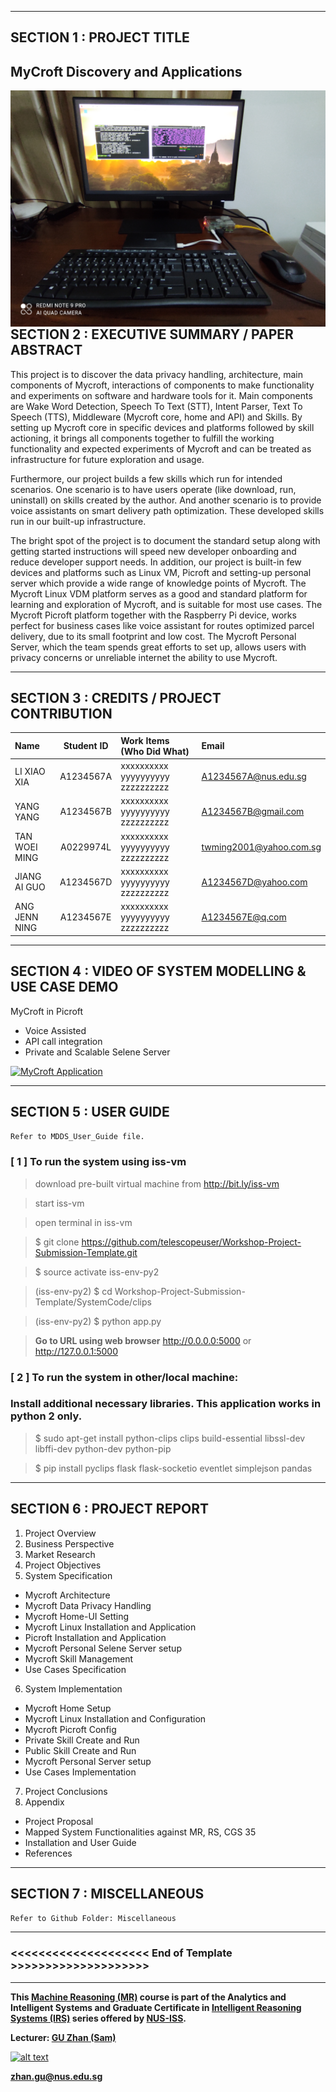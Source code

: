 ﻿
---

## SECTION 1 : PROJECT TITLE
## MyCroft Discovery and Applications

<img src="Miscellaneous/picroft.jpg"
     style="float: left; margin-right: 0px;" />

---

## SECTION 2 : EXECUTIVE SUMMARY / PAPER ABSTRACT

This project is to discover the data privacy handling, architecture, main components of Mycroft, interactions of components to make functionality and experiments on software and hardware tools for it. Main components are Wake Word Detection, Speech To Text (STT), Intent Parser, Text To Speech (TTS), Middleware (Mycroft core, home and API) and Skills. By setting up Mycroft core in specific devices and platforms followed by skill actioning, it brings all components together to fulfill the working functionality and expected experiments of Mycroft and can be treated as infrastructure for future exploration and usage.

Furthermore, our project builds a few skills which run for intended scenarios. One scenario is to have users operate (like download, run, uninstall) on skills created by the author. And another scenario is to provide voice assistants on smart delivery path optimization. These developed skills run in our built-up infrastructure.

The bright spot of the project is to document the standard setup along with getting started instructions will speed new developer onboarding and reduce developer support needs. In addition, our project is built-in few devices and platforms such as Linux VM, Picroft and setting-up personal server which provide a wide range of knowledge points of Mycroft.
The Mycroft Linux VDM platform serves as a good and standard platform for learning and exploration of Mycroft, and is suitable for most use cases. The Mycroft Picroft platform together with the Raspberry Pi device, works perfect for business cases like voice assistant for routes optimized parcel delivery, due to its small footprint and low cost. The Mycroft Personal Server, which the team spends great efforts to set up, allows users with privacy concerns or unreliable internet the ability to use Mycroft.

---

## SECTION 3 : CREDITS / PROJECT CONTRIBUTION

| Name  | Student ID  | Work Items (Who Did What) | Email |
| :------------ |:---------------:| :-----| :-----|
| LI XIAO XIA   | A1234567A | xxxxxxxxxx yyyyyyyyyy zzzzzzzzzz| A1234567A@nus.edu.sg |
| YANG YANG     | A1234567B | xxxxxxxxxx yyyyyyyyyy zzzzzzzzzz| A1234567B@gmail.com |
| TAN WOEI MING | A0229974L | xxxxxxxxxx yyyyyyyyyy zzzzzzzzzz| twming2001@yahoo.com.sg |
| JIANG AI GUO  | A1234567D | xxxxxxxxxx yyyyyyyyyy zzzzzzzzzz| A1234567D@yahoo.com |
| ANG JENN NING | A1234567E | xxxxxxxxxx yyyyyyyyyy zzzzzzzzzz| A1234567E@q.com |

---

## SECTION 4 : VIDEO OF SYSTEM MODELLING & USE CASE DEMO

MyCroft in Picroft
- Voice Assisted
- API call integration
- Private and Scalable Selene Server

[![MyCroft Application](http://img.youtube.com/vi/AQxaRUFnKfw/0.jpg)](https://youtu.be/AQxaRUFnKfw "MyCroft Application")

---

## SECTION 5 : USER GUIDE

`Refer to MDDS_User_Guide file.`

### [ 1 ] To run the system using iss-vm

> download pre-built virtual machine from http://bit.ly/iss-vm

> start iss-vm

> open terminal in iss-vm

> $ git clone https://github.com/telescopeuser/Workshop-Project-Submission-Template.git

> $ source activate iss-env-py2

> (iss-env-py2) $ cd Workshop-Project-Submission-Template/SystemCode/clips

> (iss-env-py2) $ python app.py

> **Go to URL using web browser** http://0.0.0.0:5000 or http://127.0.0.1:5000

### [ 2 ] To run the system in other/local machine:
### Install additional necessary libraries. This application works in python 2 only.

> $ sudo apt-get install python-clips clips build-essential libssl-dev libffi-dev python-dev python-pip

> $ pip install pyclips flask flask-socketio eventlet simplejson pandas

---
## SECTION 6 : PROJECT REPORT

1. Project Overview
2. Business Perspective
3. Market Research
4. Project Objectives
5. System Specification
- Mycroft Architecture
- Mycroft Data Privacy Handling
- Mycroft Home-UI Setting
- Mycroft Linux Installation and Application
- Picroft Installation and Application
- Mycroft Personal Selene Server setup
- Mycroft Skill Management
- Use Cases Specification
6. System Implementation
- Mycroft Home Setup
- Mycroft Linux Installation and Configuration
- Mycroft Picroft Config
- Private Skill Create and Run
- Public Skill Create and Run
- Mycroft Personal Server setup
- Use Cases Implementation
7.  Project Conclusions
8. Appendix
- Project Proposal
- Mapped System Functionalities against MR, RS, CGS	35
- Installation and User Guide
- References

---
## SECTION 7 : MISCELLANEOUS

`Refer to Github Folder: Miscellaneous`

---

### <<<<<<<<<<<<<<<<<<<< End of Template >>>>>>>>>>>>>>>>>>>>

---

**This [Machine Reasoning (MR)](https://www.iss.nus.edu.sg/executive-education/course/detail/machine-reasoning "Machine Reasoning") course is part of the Analytics and Intelligent Systems and Graduate Certificate in [Intelligent Reasoning Systems (IRS)](https://www.iss.nus.edu.sg/stackable-certificate-programmes/intelligent-systems "Intelligent Reasoning Systems") series offered by [NUS-ISS](https://www.iss.nus.edu.sg "Institute of Systems Science, National University of Singapore").**

**Lecturer: [GU Zhan (Sam)](https://www.iss.nus.edu.sg/about-us/staff/detail/201/GU%20Zhan "GU Zhan (Sam)")**

[![alt text](https://www.iss.nus.edu.sg/images/default-source/About-Us/7.6.1-teaching-staff/sam-website.tmb-.png "Let's check Sam' profile page")](https://www.iss.nus.edu.sg/about-us/staff/detail/201/GU%20Zhan)

**zhan.gu@nus.edu.sg**
